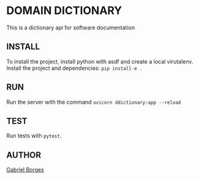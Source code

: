# DOMAIN DICTIONARY
This is a dictionary api for software documentation

## INSTALL
To install the project, install python with asdf and create a local virutalenv.
Install the project and dependencies: `pip install-e .`

## RUN 
Run the server with the command `uvicorn ddictionary:app --reload`

## TEST
Run tests with `pytest`.

## AUTHOR
[Gabriel Borges](https://github.com/gfborges)
